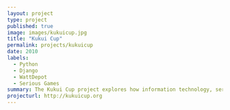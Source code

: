 ```yaml
---
layout: project
type: project
published: true
image: images/kukuicup.jpg
title: "Kukui Cup"
permalink: projects/kukuicup
date: 2010
labels:
  - Python
  - Django
  - WattDepot
  - Serious Games
summary: The Kukui Cup project explores how information technology, serious games, and educational pedagogy can support long-term change in sustainability-related behaviors.
projecturl: http://kukuicup.org
---
```


